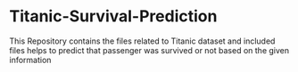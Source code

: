 # Titanic-Survival-Prediction
This Repository contains the files related to Titanic dataset and included files helps to predict that passenger was survived or not based on the given information
